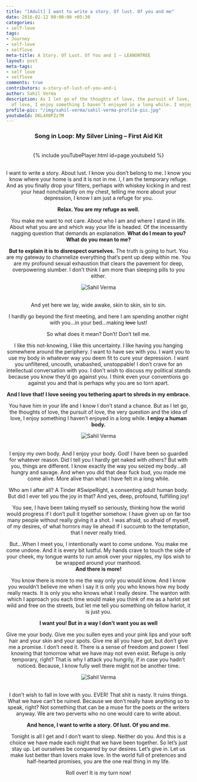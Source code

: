```yaml
---
title: "[Adult] I want to write a story. Of lust. Of you and me"
date: 2016-02-12 00:00:00 +05:30
categories:
- self-love
tags:
- Journey
- self-love
- selflove
meta-title: A Story. Of Lust. Of You and I – LEANONTREE
layout: post
meta-tags:
- self love
- selflove
comments: true
contributors: a-story-of-lust-of-you-and-i
author: Sahil Verma
description: As I let go of the thoughts of love, the pursuit of love, the very idea
  of love, I enjoy something I haven’t enjoyed in a long while. I enjoy a human body.
profile-pic: "/img/sahil-verma/sahil-verma-profile-pic.jpg"
youtubeId: DKL4X0PZz7M
---
```


<h3  style="text-align:center;"> Song in Loop: My Silver Lining – First Aid Kit </h3><br/>
<div style="text-align:center;">{% include youTubePlayer.html id=page.youtubeId %}<div><br/>

<p class="post-text-format">I want to write a story. About lust. I know you don’t belong to me. I know you know where your home is and it is not in me. I, I am the temporary refuge. And as you finally drop your filters, perhaps with whiskey kicking in and rest your head nonchalantly on my chest, telling me more about your depression, I know I am just a refuge for you.</p><!--more-->



<p class="post-text-format"><b>Relax. You are my refuge as well.</b></p>



<p class="post-text-format">You make me want to not care. About who I am and where I stand in life. About what you are and which way your life is headed. Of the incessantly nagging question that demands an explanation. <b>What do I mean to you? What do you mean to me?</b></p>



<p class="post-text-format"><b>But to explain it is to disrespect ourselves.</b> The truth is going to hurt. You are my gateway to channelize everything that’s pent up deep within me. You are my profound sexual exhaustion that clears the pavement for deep, overpowering slumber. I don’t think I am more than sleeping pills to you either.</p>

<div class="separator" style="clear: both; text-align: center;">
<img class="img-responsive center-block" src="/img/a-story-of-lust-of-you-and-i/a-story-of-lust-of-you-and-i-1.jpg" alt="Sahil Verma"/></div>
<br/>

<p class="post-text-format">And yet here we lay, wide awake, skin to skin, sin to sin.</p>



<p class="post-text-format">I hardly go beyond the first meeting, and here I am spending another night with you…in your bed…making <del>love</del> lust!</p>



<p class="post-text-format">So what does it mean? Don’t! Don’t tell me.</p>



<p class="post-text-format">I like this not-knowing, I like this uncertainty. I like having you hanging somewhere around the periphery. I want to have sex with you. I want you to use my body in whatever way you deem fit to cure your depression. I want you unfiltered, uncouth, unabashed, unstoppable! I don’t crave for an intellectual conversation with you. I don’t wish to discuss my political stands because you know they’d go against you. I think even your conventions go against you and that is perhaps why you are so torn apart.</p>



<p class="post-text-format"><b>And I love that! I love seeing you tethering apart to shreds in my embrace.</b></p>



<p class="post-text-format">You have him in your life and I know I don’t stand a chance. But as I let go, the thoughts of love, the pursuit of love, the very question and the idea of love, I enjoy something I haven’t enjoyed in a long while. <b>I enjoy a human body.</b></p>

<div class="separator" style="clear: both; text-align: center;">
<img class="img-responsive center-block" src="/img/a-story-of-lust-of-you-and-i/a-story-of-lust-of-you-and-i-2.JPG" alt="Sahil Verma"/></div>
<br/>

<p class="post-text-format">I enjoy my own body. And I enjoy your body. God! I have been so guarded for whatever reason. Did I tell you I hardly get naked with others? But with you, things are different. I know exactly the way you seized my body...all hungry and savage. And when you did that dear fuck bud, you made me come alive. More alive than what I have felt in a long while.</p>


<p class="post-text-format">Who am I after all? A Tinder #SwipeRight, a consenting adult human body. But did I ever tell you the joy in that? And yes, deep, profound, fulfilling joy!</p>



<p class="post-text-format">You see, I have been taking myself so seriously, thinking how the world would progress if I don’t pull it together somehow. I have given up on far too many people without really giving it a shot. I was afraid, so afraid of myself, of my desires, of what horrors may lie ahead if i succumb to the temptation, that I never really tried.</p>



<p class="post-text-format">But…When I meet you, I intentionally want to come undone. You make me come undone. And it is every bit lustful. My hands crave to touch the side of your cheek, my tongue wants to run amok over your nipples, my lips wish to be wrapped around your manhood.<br/><b>And there is more!</b></p>



<p class="post-text-format">You know there is more to me the way only you would know. And I know you wouldn’t believe me when I say it is only you who knows how my body really reacts. It is only you who knows what I really desire. The wanton with which I approach you each time would make you think of me as a harlot set wild and free on the streets, but let me tell you something oh fellow harlot, it is just you.</p>



<p class="post-text-format"><b>I want you! But in a way I don’t want you as well</b></p>



<p class="post-text-format">Give me your body. Give me you sullen eyes and your pink lips and your soft hair and your skin and your spots. Give me all you have got, but don’t give me a promise. I don’t need it. There is a sense of freedom and power I feel knowing that tomorrow what we have may not even exist. Refuge is only temporary, right? That is why I attack you hungrily, if in case you hadn’t noticed. Because, I know fully well there might not be another time.</p>

<div class="separator" style="clear: both; text-align: center;">
<img class="img-responsive center-block" src="/img/a-story-of-lust-of-you-and-i/a-story-of-lust-of-you-and-i-3.jpg" alt="Sahil Verma"/></div>
<br/>

<p class="post-text-format">I don’t wish to fall in love with you. EVER! That shit is nasty. It ruins things. What we have can’t be ruined. Because we don’t really have anything so to speak, right? Not something that can be a muse for the poets or the writers anyway. We are two perverts who no one would care to write about.</p>


<p class="post-text-format"><b>And hence, I want to write a story. Of lust. Of you and me.</b></p>

<p class="post-text-format">Tonight is all I get and I don’t want to sleep. Neither do you. And this is a choice we have made each night that we have been together. So let’s just stay up. Let ourselves be conquered by our desires. Let’s give in. Let us make lust better than lovers make love. In the world full of pretences and half-hearted promises, you are the one real thing in my life.</p>


<p class="post-text-format">Roll over! It is my turn now!</p>
